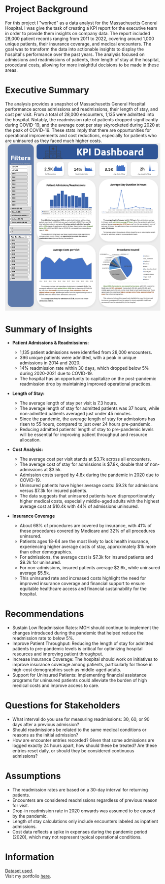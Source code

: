 # Project Background
For this project I "worked" as a data analyst for the Massachusetts General Hospital. I was give the task of creating a KPI report for the executive team in order to provide them insights on company data. The report included 28,000 patient records ranging from 2011 to 2022, covering around 1,000 unique patients, their insurance coverage, and medical encounters. The goal was to transform the data into actionable insights to display the hospital's performance over the past years. The analysis focused on admissions and readmissions of patients, their length of stay at the hospital, procedural costs, allowing for more insightful decisions to be made in these areas.

# Executive Summary
The analysis provides a snapshot of Massachusetts General Hospital performance across admissions and readmissions, their length of stay, and cost per visit. From a total of 28,000 encounters, 1,135 were admitted into the hospital. Notably, the readmission rate of patients dropped significantly during COVID-19, and the average cost per stay skyrocketed during 2020 at the peak of COVID-19. These stats imply that there are oppurtunities for operational improvements and cost reductions, especially for patients who are uninsured as they faced much higher costs. 
![Dashboard](images/KPI%20Dashboard.png)

# Summary of Insights
- **Patient Admissions & Readmissions:**
  - 1,135 patient admissions were identified from 28,000 encounters.
  - 396 unique patients were admitted, with a peak in unique admissions in 2014 and 2020.
  - 14% readmission rate within 30 days, which dropped below 5% during 2020-2021 due to COVID-19.
  - The hospital has an opportunity to capitalize on the post-pandemic readmission drop by maintaining improved operational practices.
 
- **Length of Stay:**
  - The average length of stay per visit is 7.3 hours.
  - The average length of stay for admitted patients was 37 hours, while non-admitted patients averaged just under 45 minutes.
  - Since the pandemic, the average length of stay for admissions has risen to 55 hours, compared to just over 24 hours pre-pandemic.
  - Reducing admitted patients’ length of stay to pre-pandemic levels will be essential for improving patient throughput and resource allocation.
 
- **Cost Analysis:**
  - The average cost per visit stands at $3.7k across all encounters.
  - The average cost of stay for admissions is $7.8k, double that of non-admissions at $3.5k.
  - Admission costs surged by 4.8x during the pandemic in 2020 due to COVID-19.
  - Uninsured patients have higher average costs: $9.2k for admissions versus $7.3k for insured patients.
  - The data suggests that uninsured patients have disproportionately higher medical costs, especially middle-aged adults with the highest average cost at $10.4k with 44% of admissions uninsured.
 
- **Insurance Coverage**
  - About 68% of procedures are covered by insurance, with 41% of those procedures covered by Medicare and 32% of all procedures uninsured.
  - Patients ages 18-64 are the most likely to lack health insurance, experiencing higher average costs of stay, approximately $1k more than other demographics.
  - For admissions, the average cost is $7.3k for insured patients and $9.2k for uninsured.
  - For non-admissions, insured patients average $2.6k, while uninsured average $5.5k.
  - This uninsured rate and increased costs highlight the need for improved insurance coverage and financial support to ensure equitable healthcare access and financial sustainability for the hospital.

# Recommendations
- Sustain Low Readmission Rates: MGH should continue to implement the changes introduced during the pandemic that helped reduce the readmission rate to below 5%.
- Improve Patient Throughput: Reducing the length of stay for admitted patients to pre-pandemic levels is critical for optimizing hospital resources and improving patient throughput.
- Increase Insurance Coverage: The hospital should work on initiatives to improve insurance coverage among patients, particularly for those in high-cost demographics such as middle-aged adults.
- Support for Uninsured Patients: Implementing financial assistance programs for uninsured patients could alleviate the burden of high medical costs and improve access to care.

# Questions for Stakeholders
- What interval do you use for measuring readmissions: 30, 60, or 90 days after a previous admission?
- Should readmissions be related to the same medical conditions or reasons as the initial admission?
- How are encounter entries recorded? Given that some admissions are logged exactly 24 hours apart, how should these be treated? Are these entries reset daily, or should they be considered continuous admissions?

# Assumptions
- The readmission rates are based on a 30-day interval for returning patients.
- Encounters are considered readmissions regardless of previous reason for visit.
- Drop-in readmission rate in 2020 onwards was assumed to be caused by the pandemic.
- Length of stay calculations only include encounters labeled as inpatient admissions.
- Cost data reflects a spike in expenses during the pandemic period (2020), which may not represent typical operational conditions.

# Information
[Dataset used](https://mavenanalytics.io/challenges/maven-hospital-challenge/facee4d2-8369-4c87-a55e-e6c7ed2a42d8?utm_source=linkedin&utm_campaign=mavenhospitalchallenge_cd20240627).  
Visit my portfolio [here](https://blakeallansmith.wixsite.com/portfolio).
